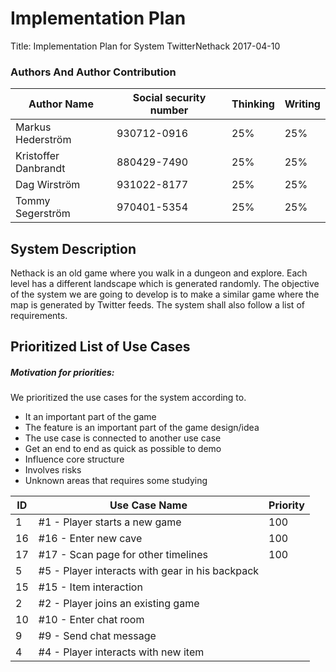 # Implementation Plan

Title: Implementation Plan for System TwitterNethack
2017-04-10

### Authors And Author Contribution

| Author Name	          | Social security number	| Thinking	 | Writing	|
| -------------         |------------------------	| ---------- |--------- |
|Markus Hederström      | 930712-0916 		        |   25% 	   |	     25%|
|Kristoffer Danbrandt   | 880429-7490      		    |   25% 	   |		   25%|
|Dag Wirström           | 931022-8177      		    |   25% 	   |		   25%|
|Tommy Segerström       | 970401-5354      		    |   25% 	   |		   25%|


## System Description
Nethack is an old game where you walk in a dungeon and explore. Each level has a different landscape which is generated randomly. The objective of the system we are going to develop is to make a similar game where the map is generated by Twitter feeds. The system shall also follow a list of requirements.

## Prioritized List of Use Cases
##### Motivation for priorities:
We prioritized the use cases for the system according to.

* It an important part of the game
* The feature is an important part of the game design/idea
* The use case is connected to another use case
* Get an end to end as quick as possible to demo
* Influence core structure
* Involves risks
* Unknown areas that requires some studying

|ID	          | Use Case Name	                                          | Priority  |
| ------------|---------------------------------------------------------| --------- |
|     1       |    #1 - Player starts a new game                        |    100    |
|     16      |    #16 - Enter new cave                                 |    100    |
|     17      |    #17 - Scan page for other timelines                  |    100    |
|     5       |    #5 - Player interacts with gear in his backpack      |           |
|     15      |    #15 - Item interaction                               |           |
|     2       |    #2 - Player joins an existing game                   |           |
|     10      |    #10 - Enter chat room                                |           |
|     9       |    #9 - Send chat message                               |           |
|     4       |    #4 - Player interacts with new item                  |           |
